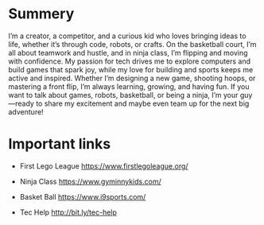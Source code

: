 # Summery

I’m a creator, a competitor, and a curious kid who loves bringing ideas to life, whether it’s through code, robots, or crafts. On the basketball court, I’m all about teamwork and hustle, and in ninja class, I’m flipping and moving with confidence. My passion for tech drives me to explore computers and build games that spark joy, while my love for building and sports keeps me active and inspired. Whether I’m designing a new game, shooting hoops, or mastering a front flip, I’m always learning, growing, and having fun. If you want to talk about games, robots, basketball, or being a ninja, I’m your guy—ready to share my excitement and maybe even team up for the next big adventure!

# Important links





* First Lego League https://www.firstlegoleague.org/



* Ninja Class https://www.gyminnykids.com/



* Basket Ball https://www.i9sports.com/



* Tec Help http://bit.ly/tec-help
